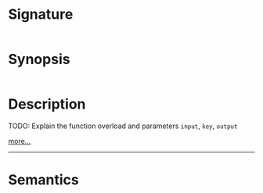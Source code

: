# Signature
```vikid-signature
```

# Synopsis
```vikid-synopsis
```

# Description
TODO: Explain the function overload and parameters `input`, `key`, `output`

[more...](https://en.wikipedia.org/wiki/Set_(mathematics))

----
# Semantics